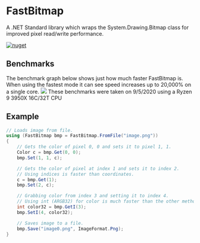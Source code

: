 # FastBitmap
A .NET Standard library which wraps the System.Drawing.Bitmap class for improved pixel read/write performance.

[![nuget](https://img.shields.io/nuget/v/Hazdryx.FastBitmap.svg)](https://www.nuget.org/packages/Hazdryx.FastBitmap/)

## Benchmarks
The benchmark graph below shows just how much faster FastBitmap is. When using the fastest mode it can see
speed increases up to 20,000% on a single core.
![](https://hazdryx.com/cdn/FastBitmap-Benchmarks.png)
These benchmarks were taken on 9/5/2020 using a Ryzen 9 3950X 16C/32T CPU

## Example
```C#
// Loads image from file.
using (FastBitmap bmp = FastBitmap.FromFile("image.png"))
{
	// Gets the color of pixel 0, 0 and sets it to pixel 1, 1.
	Color c = bmp.Get(0, 0);
	bmp.Set(1, 1, c);

	// Gets the color of pixel at index 1 and sets it to index 2.
	// Using indices is faster than coordinates.
	c = bmp.Get(1);
	bmp.Set(2, c);

	// Grabbing color from index 3 and setting it to index 4.
	// Using int (ARGB32) for color is much faster than the other methods.
	int color32 = bmp.GetI(3);
	bmp.SetI(4, color32);

	// Saves image to a file.
	bmp.Save("image0.png", ImageFormat.Png);
}
```
